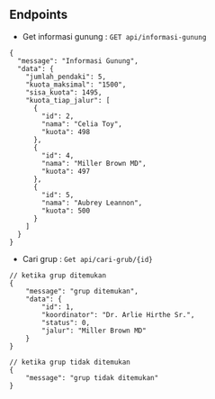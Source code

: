 ## Endpoints

* Get informasi gunung : ``` GET api/informasi-gunung ```
``` 
{
  "message": "Informasi Gunung",
  "data": {
    "jumlah_pendaki": 5,
    "kuota_maksimal": "1500",
    "sisa_kuota": 1495,
    "kuota_tiap_jalur": [
      {
        "id": 2,
        "nama": "Celia Toy",
        "kuota": 498
      },
      {
        "id": 4,
        "nama": "Miller Brown MD",
        "kuota": 497
      },
      {
        "id": 5,
        "nama": "Aubrey Leannon",
        "kuota": 500
      }
    ]
  }
}
```

* Cari grup : ``` Get api/cari-grub/{id} ```
```
// ketika grup ditemukan
{
    "message": "grup ditemukan",
    "data": {
        "id": 1,
        "koordinator": "Dr. Arlie Hirthe Sr.",
        "status": 0,
        "jalur": "Miller Brown MD"
    }
}

// ketika grup tidak ditemukan 
{
    "message": "grup tidak ditemukan"
}
```
